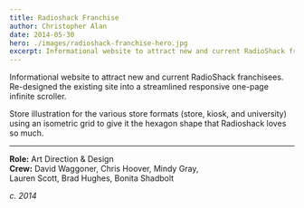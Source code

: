 ```yaml
---
title: Radioshack Franchise
author: Christopher Alan
date: 2014-05-30
hero: ./images/radioshack-franchise-hero.jpg
excerpt: Informational website to attract new and current RadioShack franchisees. Re-designed the existing site into a streamlined responsive one-page infinite scroller.
---
```


Informational website to attract new and current RadioShack franchisees. Re-designed the existing site into a streamlined responsive one-page infinite scroller.

Store illustration for the various store formats (store, kiosk, and university) using an isometric grid to give it the hexagon shape that Radioshack loves so much.​​​​​​​

---

**Role:** Art Direction & Design  
**Crew:** David Waggoner, Chris Hoover, Mindy Gray,  
Lauren Scott, Brad Hughes, Bonita Shadbolt 

_c. 2014_